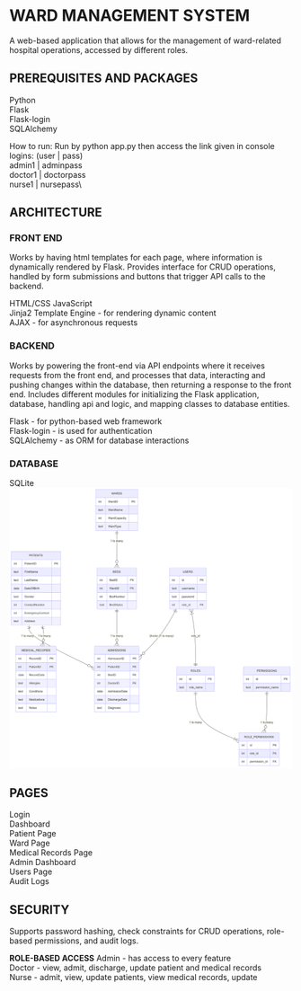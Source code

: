 # **WARD MANAGEMENT SYSTEM**
A web-based application that allows for the management of ward-related hospital operations, accessed by different roles.

## **PREREQUISITES AND PACKAGES**
Python\
Flask\
Flask-login\
SQLAlchemy 

How to run:
Run by python app.py then access the link given in console\
logins: (user | pass)\
admin1 | adminpass\
doctor1 | doctorpass\
nurse1 | nursepass\

## **ARCHITECTURE**
### **FRONT END**
Works by having html templates for each page, where information is dynamically rendered by Flask. Provides interface for CRUD operations, handled by form submissions and buttons that trigger API calls to the backend.

HTML/CSS
JavaScript\
Jinja2 Template Engine - for rendering dynamic content\
AJAX - for asynchronous requests

### **BACKEND**
Works by powering the front-end via API endpoints where it receives requests from the front end, and processes that data, interacting and pushing changes within the database, then returning a response to the front end. Includes different modules for initializing the Flask application, database, handling api and logic, and mapping classes to database entities.

Flask - for python-based web framework\
Flask-login - is used for authentication\
SQLAlchemy - as ORM for database interactions

### **DATABASE**
SQLite
![Relational Model Diagram](Relational_Diagram.png)

## **PAGES**
Login\
Dashboard\
Patient Page\
Ward Page\
Medical Records Page\
Admin Dashboard\
Users Page\
Audit Logs

## **SECURITY**
Supports password hashing, check constraints for CRUD operations, role-based permissions, and audit logs.

**ROLE-BASED ACCESS**
Admin - has access to every feature\
Doctor - view, admit, discharge, update patient and medical records\
Nurse - admit, view, update patients, view medical records, update




